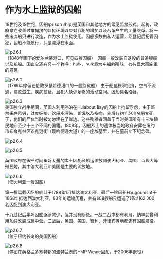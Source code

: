 # 作为水上监狱的囚船

​18世纪及19世纪，囚船(prison ship)是英国和其他地方的常见监禁形式。起初，政府意在改善过度拥挤的监狱环境以应对罪犯的增加以及战争产生的大量战俘。将一些废弃船只进行改造，作为水上监狱使用。囚船多数由私人运营，经登记后托管囚犯，囚船不能航行，只是漂浮在水面。

![p2.6.1](./images/2.6.1.jpg)  
（1848年画下的爱尔兰某港口，可见四艘囚船）
 囚船一般改装自退役的普通舰船以及航船。因此它还有另一个称呼：hulk，hulk意为车船的残骸，也有巨大而笨重的意思。

![p2.6.2](./images/2.6.2.jpg)  
（1789年停留在伦敦罗瑟希德港口的一艘监狱船）
由于船舱狭窄拥挤，空气不流通，腐败滋生，疾病蔓延，且犯人缺少足够的活动空间。囚船臭名昭著。

![p2.6.3](./images/2.6.3.jpg)  
美国独立战争期间，英国人利用停泊在Hulabout Bay的囚船上拘留俘虏，由于监禁条件恶劣，过度拥挤、饮用水污染、饥饿以及疾病，先后有约11,500名男女死于，他们的尸体当时被匆匆埋在了岸边。这些殉难者涵盖了当时美国所有十三块殖民地和至少十三个不同的国籍。1808年，囚船烈士的遗体被当地政府安葬在纽约市布鲁克林区杰克逊街（现哈德逊大道）的一座坟墓里，并在墓前立下纪念碑。

![p2.6.4](./images/2.6.4.jpg)  

![p2.6.5](./images/2.6.5.jpg)  

英国政府在很长时间里将大量的本土囚犯经船运流放到澳大利亚、美国、百慕大等殖民地，其中澳大利亚和美国是主要的流放地。

![p2.6.6](./images/2.6.6.jpg)  
（澳大利亚一艘囚船）

第一批运载囚犯的舰队于1788年1月抵达澳大利亚，最后一艘囚船Hougoumont于1868年抵达西澳大利亚。80年的运输历程，共有608艘船只运送了超过162,000名囚犯到澳大利亚。

十九世纪后半叶囚船逐渐减少，但并没有断绝。一战二战中都有利用，纳粹就曾利用船只改装成集中营。二战后，英国、美国、智利、菲律宾等地都还有囚船服役。

![p2.6.7](./images/2.6.7.jpg)  
（位于纽约长岛的美国囚船）

![p2.6.8](./images/2.6.8.jpg)  
（停泊在英格兰多塞特郡的波特兰港的HMP Weare囚船，于2006年退役）
